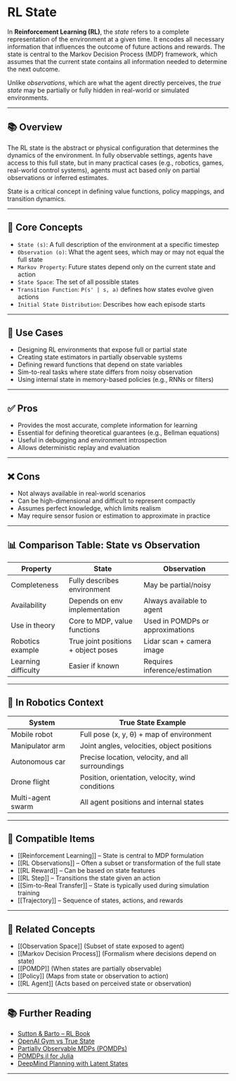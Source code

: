 # RL State

In **Reinforcement Learning (RL)**, the *state* refers to a complete representation of the environment at a given time. It encodes all necessary information that influences the outcome of future actions and rewards. The state is central to the Markov Decision Process (MDP) framework, which assumes that the current state contains all information needed to determine the next outcome.

Unlike *observations*, which are what the agent directly perceives, the *true state* may be partially or fully hidden in real-world or simulated environments.

---

## 📚 Overview

The RL state is the abstract or physical configuration that determines the dynamics of the environment. In fully observable settings, agents have access to this full state, but in many practical cases (e.g., robotics, games, real-world control systems), agents must act based only on partial observations or inferred estimates.

State is a critical concept in defining value functions, policy mappings, and transition dynamics.

---

## 🧠 Core Concepts

- `State (s)`: A full description of the environment at a specific timestep  
- `Observation (o)`: What the agent sees, which may or may not equal the full state  
- `Markov Property`: Future states depend only on the current state and action  
- `State Space`: The set of all possible states  
- `Transition Function`: `P(s' | s, a)` defines how states evolve given actions  
- `Initial State Distribution`: Describes how each episode starts  

---

## 🧰 Use Cases

- Designing RL environments that expose full or partial state  
- Creating state estimators in partially observable systems  
- Defining reward functions that depend on state variables  
- Sim-to-real tasks where state differs from noisy observation  
- Using internal state in memory-based policies (e.g., RNNs or filters)  

---

## ✅ Pros

- Provides the most accurate, complete information for learning  
- Essential for defining theoretical guarantees (e.g., Bellman equations)  
- Useful in debugging and environment introspection  
- Allows deterministic replay and evaluation  

---

## ❌ Cons

- Not always available in real-world scenarios  
- Can be high-dimensional and difficult to represent compactly  
- Assumes perfect knowledge, which limits realism  
- May require sensor fusion or estimation to approximate in practice  

---

## 📊 Comparison Table: State vs Observation

| Property             | State                        | Observation                   |
|----------------------|------------------------------|-------------------------------|
| Completeness         | Fully describes environment   | May be partial/noisy          |
| Availability         | Depends on env implementation| Always available to agent      |
| Use in theory        | Core to MDP, value functions  | Used in POMDPs or approximations |
| Robotics example     | True joint positions + object poses | Lidar scan + camera image      |
| Learning difficulty  | Easier if known               | Requires inference/estimation |

---

## 🤖 In Robotics Context

| System              | True State Example                              |
|---------------------|--------------------------------------------------|
| Mobile robot        | Full pose (x, y, θ) + map of environment         |
| Manipulator arm     | Joint angles, velocities, object positions       |
| Autonomous car      | Precise location, velocity, and all surroundings |
| Drone flight        | Position, orientation, velocity, wind conditions |
| Multi-agent swarm   | All agent positions and internal states          |

---

## 🔧 Compatible Items

- [[Reinforcement Learning]] – State is central to MDP formulation  
- [[RL Observations]] – Often a subset or transformation of the full state  
- [[RL Reward]] – Can be based on state features  
- [[RL Step]] – Transitions the state given an action  
- [[Sim-to-Real Transfer]] – State is typically used during simulation training  
- [[Trajectory]] – Sequence of states, actions, and rewards  

---

## 🔗 Related Concepts

- [[Observation Space]] (Subset of state exposed to agent)  
- [[Markov Decision Process]] (Formalism where decisions depend on state)  
- [[POMDP]] (When states are partially observable)  
- [[Policy]] (Maps from state or observation to action)  
- [[RL Agent]] (Acts based on perceived state or observation)  

---

## 📚 Further Reading

- [Sutton & Barto – RL Book](http://incompleteideas.net/book/the-book.html)  
- [OpenAI Gym vs True State](https://gymnasium.farama.org/)  
- [Partially Observable MDPs (POMDPs)](https://web.stanford.edu/class/psych209/Readings/SuttonBartoIPRLBook2ndEd.pdf)  
- [POMDPs.jl for Julia](https://github.com/JuliaPOMDP/POMDPs.jl)  
- [DeepMind Planning with Latent States](https://arxiv.org/abs/1806.01822)  

---
